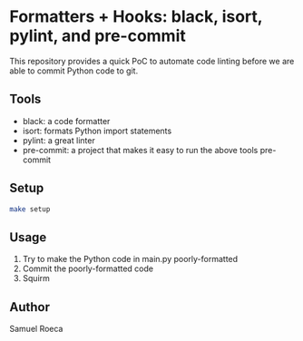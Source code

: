 # Formatters + Hooks: black, isort, pylint, and pre-commit

This repository provides a quick PoC to automate code linting before we are
able to commit Python code to git.

## Tools

* black: a code formatter
* isort: formats Python import statements
* pylint: a great linter
* pre-commit: a project that makes it easy to run the above tools pre-commit

## Setup

```bash
make setup
```

## Usage

1. Try to make the Python code in main.py poorly-formatted
2. Commit the poorly-formatted code
3. Squirm

## Author

Samuel Roeca
